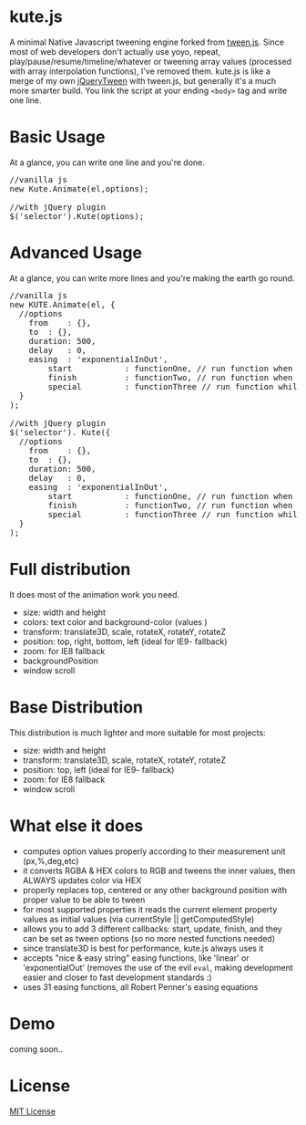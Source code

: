 # kute.js
A minimal Native Javascript tweening engine forked from <a href="https://github.com/tweenjs/tween.js">tween.js</a>. Since most of web developers don't actually use yoyo, repeat, play/pause/resume/timeline/whatever or tweening array values (processed with array interpolation functions), I've removed them. kute.js is like a merge of my own <a href="https://github.com/thednp/jQueryTween">jQueryTween</a> with tween.js, but generally it's a much more smarter build. You link the script at your ending <code>&lt;body&gt;</code> tag and write one line.

# Basic Usage
At a glance, you can write one line and you're done.
<pre>
//vanilla js
new Kute.Animate(el,options);

//with jQuery plugin
$('selector').Kute(options);
</pre>


# Advanced Usage
At a glance, you can write more lines and you're making the earth go round.
<pre>
//vanilla js
new KUTE.Animate(el, {
  //options
    from	: {},
    to	: {}, 
    duration: 500,
    delay	: 0,
    easing	: 'exponentialInOut',
		start			: functionOne, // run function when tween starts 
		finish			: functionTwo, // run function when tween finishes
		special			: functionThree // run function while tween runing    
  }
);

//with jQuery plugin
$('selector'). Kute({
  //options
    from	: {},
    to	: {}, 
    duration: 500,
    delay	: 0,
    easing	: 'exponentialInOut',
		start			: functionOne, // run function when tween starts 
		finish			: functionTwo, // run function when tween finishes
		special			: functionThree // run function while tween runing    
  }
);
</pre>

# Full distribution
It does most of the animation work you need.
* size: width and height
* colors: text color and background-color (values )
* transform: translate3D, scale, rotateX, rotateY, rotateZ
* position: top, right, bottom, left (ideal for IE9- fallback)
* zoom: for IE8 fallback
* backgroundPosition
* window scroll

# Base Distribution
This distribution is much lighter and more suitable for most projects:
* size: width and height
* transform: translate3D, scale, rotateX, rotateY, rotateZ
* position: top, left (ideal for IE9- fallback)
* zoom: for IE8 fallback
* window scroll

# What else it does
* computes option values properly according to their measurement unit (px,%,deg,etc)
* it converts RGBA & HEX colors to RGB and tweens the inner values, then ALWAYS updates color via HEX
* properly replaces top, centered or any other background position with proper value to be able to tween 
* for most supported properties it reads the current element property values as initial values (via currentStyle || getComputedStyle)
* allows you to add 3 different callbacks: start, update, finish, and they can be set as tween options (so no more nested functions needed)
* since translate3D is best for performance, kute.js always uses it
* accepts "nice & easy string" easing functions, like 'linear' or 'exponentialOut' (removes the use of the evil <code>eval</code>, making development easier and closer to fast development standards :)
* uses 31 easing functions, all Robert Penner's easing equations

# Demo 
coming soon..

# License
<a href="https://github.com/thednp/kute.js/blob/master/LICENSE">MIT License</a>
